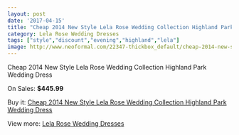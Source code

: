 ```yaml
---
layout: post
date: '2017-04-15'
title: "Cheap 2014 New Style Lela Rose Wedding Collection Highland Park Wedding Dress"
category: Lela Rose Wedding Dresses
tags: ["style","discount","evening","highland","lela"]
image: http://www.neoformal.com/22347-thickbox_default/cheap-2014-new-style-lela-rose-wedding-collection-highland-park-wedding-dress.jpg
---
```

Cheap 2014 New Style Lela Rose Wedding Collection Highland Park Wedding Dress

On Sales: **$445.99**
<a href="https://www.neoformal.com/en/lela-rose-wedding-dresses-2014/7396-cheap-2014-new-style-lela-rose-wedding-collection-highland-park-wedding-dress.html"><amp-img layout="responsive" width="600" height="600" src="//www.neoformal.com/22347-thickbox_default/cheap-2014-new-style-lela-rose-wedding-collection-highland-park-wedding-dress.jpg" alt="Cheap 2014 New Style Lela Rose Wedding Collection Highland Park Wedding Dress 0" /></a>
<a href="https://www.neoformal.com/en/lela-rose-wedding-dresses-2014/7396-cheap-2014-new-style-lela-rose-wedding-collection-highland-park-wedding-dress.html"><amp-img layout="responsive" width="600" height="600" src="//www.neoformal.com/22348-thickbox_default/cheap-2014-new-style-lela-rose-wedding-collection-highland-park-wedding-dress.jpg" alt="Cheap 2014 New Style Lela Rose Wedding Collection Highland Park Wedding Dress 1" /></a>

Buy it: [Cheap 2014 New Style Lela Rose Wedding Collection Highland Park Wedding Dress](https://www.neoformal.com/en/lela-rose-wedding-dresses-2014/7396-cheap-2014-new-style-lela-rose-wedding-collection-highland-park-wedding-dress.html "Cheap 2014 New Style Lela Rose Wedding Collection Highland Park Wedding Dress")

View more: [Lela Rose Wedding Dresses](https://www.neoformal.com/en/120-lela-rose-wedding-dresses-2014 "Lela Rose Wedding Dresses")